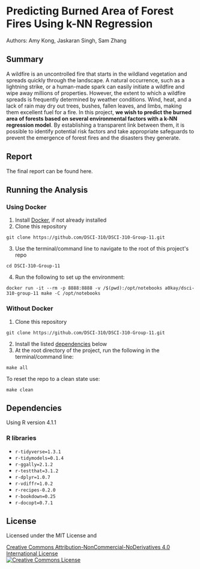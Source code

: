 # Predicting Burned Area of Forest Fires Using k-NN Regression

Authors: Amy Kong, Jaskaran Singh, Sam Zhang

## Summary

A wildfire is an uncontrolled fire that starts in the wildland vegetation and spreads quickly through the landscape. A natural occurrence, such as a lightning strike, or a human-made spark can easily initiate a wildfire and wipe away millions of properties. However, the extent to which a wildfire spreads is frequently determined by weather conditions. Wind, heat, and a lack of rain may dry out trees, bushes, fallen leaves, and limbs, making them excellent fuel for a fire. In this project, **we wish to predict the burned area of forests based on several environmental factors with a k-NN regression model**. By establishing a transparent link between them, it is possible to identify potential risk factors and take appropriate safeguards to prevent the emergence of forest fires and the disasters they generate.

## Report
The final report can be found here.

## Running the Analysis
### Using Docker
1. Install [Docker](https://www.docker.com/get-started), if not already installed
2. Clone this repository
```
git clone https://github.com/DSCI-310/DSCI-310-Group-11.git
```
3. Use the terminal/command line to navigate to the root of this project's repo 
```
cd DSCI-310-Group-11
```
4. Run the following to set up the environment:
```
docker run -it --rm -p 8888:8888 -v /$(pwd):/opt/notebooks a0kay/dsci-310-group-11 make -C /opt/notebooks
```

### Without Docker
1. Clone this repository
```
git clone https://github.com/DSCI-310/DSCI-310-Group-11.git
```
2. Install the listed [dependencies](#dependencies) below
3. At the root directory of the project, run the following in the terminal/command line:
```
make all
```

To reset the repo to a clean state use:
```
make clean
```

## Dependencies
Using R version 4.1.1
### R libraries
- `r-tidyverse=1.3.1`
- `r-tidymodels=0.1.4`
- `r-ggally=2.1.2`
- `r-testthat=3.1.2`
- `r-dplyr=1.0.7`
- `r-vdiffr=1.0.2`
- `r-recipes-0.2.0`
- `r-bookdown=0.25`
- `r-docopt=0.7.1`


## License 
Licensed under the MIT License and

<a rel="license" href="http://creativecommons.org/licenses/by-nc-nd/4.0/">Creative Commons Attribution-NonCommercial-NoDerivatives 4.0 International License</a><br />
<a rel="license" href="http://creativecommons.org/licenses/by-nc-nd/4.0/"><img alt="Creative Commons License" style="border-width:0" src="https://i.creativecommons.org/l/by-nc-nd/4.0/88x31.png" /></a><br />

